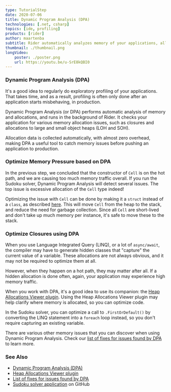 ```yaml
---
type: TutorialStep
date: 2020-07-06
title: Dynamic Program Analysis (DPA)
technologies: [.net, csharp]
topics: [ide, profiling]
products: [rider]
author: maartenba
subtitle: Rider automatically analyzes memory of your applications, all the time!
thumbnail: ./thumbnail.png
longVideo: 
    poster: ./poster.png
    url: https://youtu.be/u-SrE8kQBI0
---
```


### Dynamic Program Analysis (DPA)

It's a good idea to regularly do exploratory profiling of your applications. That takes time, and as a result,
profiling is often only done after an application starts misbehaving, in production. 

Dynamic Program Analysis (or DPA) performs automatic analysis of memory and allocations, and runs in the background of Rider.
It checks your application for various memory allocation issues, such as closures and allocations to large and small object
heaps (LOH and SOH).

Allocation data is collected automatically, with almost zero overhead, making DPA a useful tool to catch memory
issues before pushing an application to production.

### Optimize Memory Pressure based on DPA

In the previous step, we concluded that the constructor of `Cell` is on the hot path, and we are causing too much
memory traffic overall. If you run the Sudoku solver, Dynamic Program Analysis will detect several issues. The top issue
is excessive allocation of the `Cell` type indeed!

Optimizing the issue with `Cell` can be done by making it a `struct` instead of a `class`, as described [here](https://blog.jetbrains.com/dotnet/2020/03/31/auto-detect-memory-issues-app-dynamic-program-analysis-rider-2020-1/).
This will move `Cell` from the heap to the stack, and reduce the need for garbage collection. Since all `Cell` are short-lived
and don't take up much memory per instance, it's safe to move these to the stack.

### Optimize Closures using DPA

When you use Language Integrated Query (LINQ), or a lot of `async/await`, the compiler may have to generate hidden classes
that "capture" the current value of a variable. These allocations are not always obvious, and it may not be required to
optimize them at all.

However, when they happen on a hot path, they may matter after all. If a hidden allocation is done often, again, your
application may experience high memory traffic.

When you work with DPA, it's a good idea to use its companion: the [Heap Allocations Viewer plugin](https://plugins.jetbrains.com/plugin/9223-heap-allocations-viewer).
Using the Heap Allocations Viewer plugin may help clarify where memory is allocated, so you can optimize code.

In the Sudoku solver, you can optimize a call to `.FirstOrDefault()` by converting the LINQ statement into a `foreach`
loop instead, so you don't require capturing an existing variable.

There are various other memory issues that you can discover when using Dynamic Program Analysis. Check our
[list of fixes for issues found by DPA](https://www.jetbrains.com/help/rider/Fixing_Issues_Found_by_DPA.html) to learn more.

### See Also

- [Dynamic Program Analysis (DPA)](https://www.jetbrains.com/help/rider/Dynamic_Program_Analysis.html)
- [Heap Allocations Viewer plugin](https://plugins.jetbrains.com/plugin/9223-heap-allocations-viewer)
- [List of fixes for issues found by DPA](https://www.jetbrains.com/help/rider/Fixing_Issues_Found_by_DPA.html)
- [Sudoku solver application](https://github.com/JetBrains/DPA-demo) on GitHub